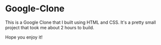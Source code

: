 # Google-Clone
This is a Google Clone that I built using HTML and CSS. It's a pretty small project that took me about 2 hours to build.

Hope you enjoy it!
